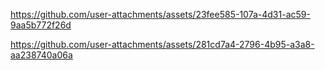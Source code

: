 


https://github.com/user-attachments/assets/23fee585-107a-4d31-ac59-9aa5b772f26d



https://github.com/user-attachments/assets/281cd7a4-2796-4b95-a3a8-aa238740a06a

